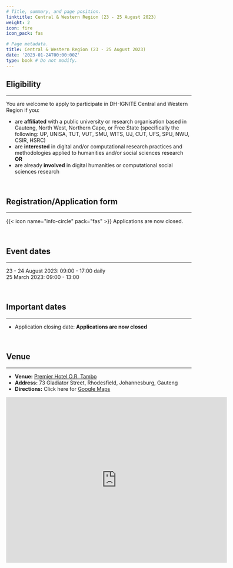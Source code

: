 ```yaml
---
# Title, summary, and page position.
linktitle: Central & Western Region (23 - 25 August 2023)
weight: 2
icon: fire
icon_pack: fas

# Page metadata.
title: Central & Western Region (23 - 25 August 2023)
date: '2023-01-24T00:00:00Z'
type: book # Do not modify.
---
```



## Eligibility
---
You are welcome to apply to participate in DH-IGNITE Central and Western Region if you:
- are **affiliated** with a public university or research organisation based in Gauteng, North West, Northern Cape, or Free State (specifically the following: UP, UNISA, TUT, VUT, SMU, WITS, UJ, CUT, UFS, SPU, NWU, CSIR, HSRC)
- are **interested** in digital and/or computational research practices and methodologies applied to humanities and/or social sciences research  **OR** 
- are already **involved** in digital humanities or computational social sciences research

<br>

## Registration/Application form
---

{{< icon name="info-circle" pack="fas" >}} Applications are now closed.

<br>


## Event dates
---

23 - 24 August 2023: 09:00 - 17:00 daily <br>
25 March 2023: 09:00 - 13:00 

<br>

## Important dates
---

- Application closing date: __Applications are now closed__


<br>

## Venue
---

- **Venue:**  [Premier Hotel O.R. Tambo](https://www.premierhotels.co.za/hotels/gauteng/johannesburg/or-tambo-airport/)
- **Address:** 73 Gladiator Street, Rhodesfield, Johannesburg, Gauteng
- **Directions:** Click here for [Google Maps](https://goo.gl/maps/hhd7ntjry5VfEYG96)

<iframe src="https://www.google.com/maps/embed?pb=!1m18!1m12!1m3!1d3582.2895542040355!2d28.228586776191996!3d-26.122100377127257!2m3!1f0!2f0!3f0!3m2!1i1024!2i768!4f13.1!3m3!1m2!1s0x1e95145dca0acbeb%3A0x8dad0bf92f1dd554!2sPremier%20Hotel%20O.R.%20Tambo!5e0!3m2!1sen!2sza!4v1687947941024!5m2!1sen!2sza" width="600" height="450" style="border:0;" allowfullscreen="" loading="lazy" referrerpolicy="no-referrer-when-downgrade"></iframe>

